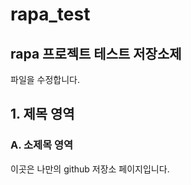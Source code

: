 # rapa_test
rapa 프로젝트 테스트 저장소제
-----------------------
파일을 수정합니다.

## 1. 제목 영역
### A. 소제목 영역

이곳은 나만의 github 저장소 페이지입니다.
